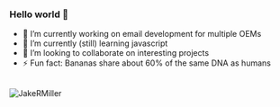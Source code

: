 ### Hello world 👋

- 🔭 I’m currently working on email development for multiple OEMs
- 🌱 I’m currently (still) learning javascript
- 👯 I’m looking to collaborate on interesting projects 
- ⚡ Fun fact: Bananas share about 60% of the same DNA as humans

<br>[<img align="left" alt="JakeRMiller" src="https://img.shields.io/badge/JakeRMiller.com-website-brightgreen" />](https://jakermiller.com/) 
